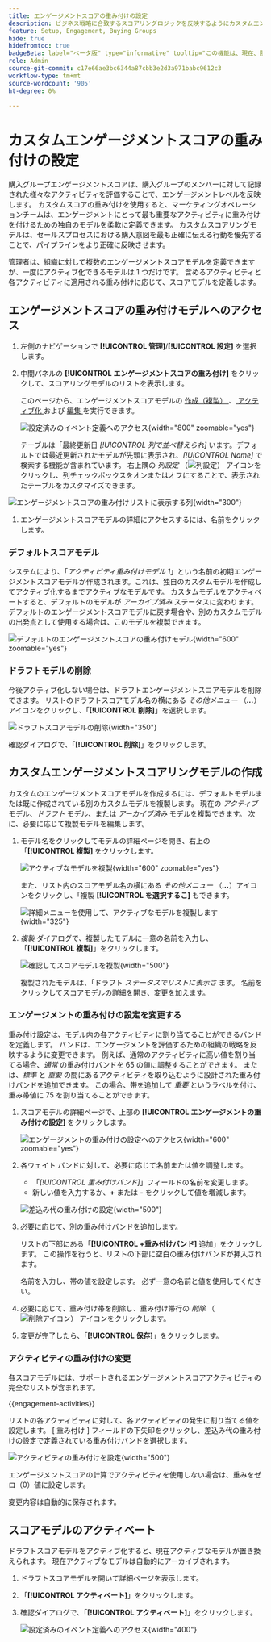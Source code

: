 ```yaml
---
title: エンゲージメントスコアの重み付けの設定
description: ビジネス戦略に合致するスコアリングロジックを反映するようにカスタムエンゲージメントスコアの重み付けを設定する方法について説明します。
feature: Setup, Engagement, Buying Groups
hide: true
hidefromtoc: true
badgeBeta: label="ベータ版" type="informative" tooltip="この機能は、現在、限定ベータ版リリース中です"
role: Admin
source-git-commit: c17e66ae3bc6344a87cbb3e2d3a971babc9612c3
workflow-type: tm+mt
source-wordcount: '905'
ht-degree: 0%

---
```


# カスタムエンゲージメントスコアの重み付けの設定

購入グループエンゲージメントスコアは、購入グループのメンバーに対して記録された様々なアクティビティを評価することで、エンゲージメントレベルを反映します。 カスタムスコアの重み付けを使用すると、マーケティングオペレーションチームは、エンゲージメントにとって最も重要なアクティビティに重み付けを付けるための独自のモデルを柔軟に定義できます。 カスタムスコアリングモデルは、セールスプロセスにおける購入意図を最も正確に伝える行動を優先することで、パイプラインをより正確に反映させます。

管理者は、組織に対して複数のエンゲージメントスコアモデルを定義できますが、一度にアクティブ化できるモデルは 1 つだけです。 含めるアクティビティと各アクティビティに適用される重み付けに応じて、スコアモデルを定義します。

## エンゲージメントスコアの重み付けモデルへのアクセス

1. 左側のナビゲーションで **[!UICONTROL 管理]**/**[!UICONTROL 設定]** を選択します。

1. 中間パネルの **[!UICONTROL エンゲージメントスコアの重み付け]** をクリックして、スコアリングモデルのリストを表示します。

   このページから、エンゲージメントスコアモデルの [ 作成（複製） ](#create-an-engagement-score-model)、[ アクティブ化 ](#activate-a-score-model) および [ 編集 ](#change-the-engagement-weighting-settings) を実行できます。

   ![ 設定済みのイベント定義へのアクセス ](./assets/configuration-engagement-scoring-list.png){width="800" zoomable="yes"}

   テーブルは「最終更新日 _[!UICONTROL 列で並べ替えられ]_ います。デフォルトでは最近更新されたモデルが先頭に表示され、_[!UICONTROL Name]_ で検索する機能が含まれています。 右上隅の _列設定_ （![ 列設定 ](../assets/do-not-localize/icon-column-settings.svg)） アイコンをクリックし、列チェックボックスをオンまたはオフにすることで、表示されたテーブルをカスタマイズできます。

![ エンゲージメントスコアの重み付けリストに表示する列 ](./assets/configuration-engagement-scoring-list-columns.png){width="300"}

1. エンゲージメントスコアモデルの詳細にアクセスするには、名前をクリックします。

### デフォルトスコアモデル

システムにより、「_アクティビティ重み付けモデル 1_」という名前の初期エンゲージメントスコアモデルが作成されます。これは、独自のカスタムモデルを作成してアクティブ化するまでアクティブなモデルです。 カスタムモデルをアクティベートすると、デフォルトのモデルが _アーカイブ済み_ ステータスに変わります。 デフォルトのエンゲージメントスコアモデルに戻す場合や、別のカスタムモデルの出発点として使用する場合は、このモデルを複製できます。

![ デフォルトのエンゲージメントスコアの重み付けモデル ](./assets/configuration-engagement-scoring-model-default.png){width="600" zoomable="yes"}

### ドラフトモデルの削除

今後アクティブ化しない場合は、ドラフトエンゲージメントスコアモデルを削除できます。 リストのドラフトスコアモデル名の横にある _その他メニュー_ （***...***）アイコンをクリックし、「**[!UICONTROL 削除]**」を選択します。

![ ドラフトスコアモデルの削除 ](./assets/configuration-engagement-scoring-model-more-delete.png){width="350"}

確認ダイアログで、「**[!UICONTROL 削除]**」をクリックします。

## カスタムエンゲージメントスコアリングモデルの作成

カスタムのエンゲージメントスコアモデルを作成するには、デフォルトモデルまたは既に作成されている別のカスタムモデルを複製します。 現在の _アクティブ_ モデル、_ドラフト_ モデル、または _アーカイブ済み_ モデルを複製できます。 次に、必要に応じて複製モデルを編集します。

1. モデル名をクリックしてモデルの詳細ページを開き、右上の「**[!UICONTROL 複製]** をクリックします。

   ![ アクティブなモデルを複製 ](./assets/configuration-engagement-scoring-model-duplicate.png){width="600" zoomable="yes"}

   また、リスト内のスコアモデル名の横にある _その他メニュー_ （***...***）アイコンをクリックし、「複製 **[!UICONTROL を選択するこ]** もできます。

   ![ 詳細メニューを使用して、アクティブなモデルを複製します ](./assets/configuration-engagement-scoring-model-more-duplicate.png){width="325"}

1. _複製_ ダイアログで、複製したモデルに一意の名前を入力し、「**[!UICONTROL 複製]**」をクリックします。

   ![ 確認してスコアモデルを複製 ](./assets/configuration-engagement-scoring-model-duplicate-dialog.png){width="500"}

   複製されたモデルは、「ドラフト _ステータスでリストに表示さ_ ます。 名前をクリックしてスコアモデルの詳細を開き、変更を加えます。

### エンゲージメントの重み付けの設定を変更する

重み付け設定は、モデル内の各アクティビティに割り当てることができるバンドを定義します。 バンドは、エンゲージメントを評価するための組織の戦略を反映するように変更できます。 例えば、通常のアクティビティに高い値を割り当てる場合、_通常_ の重み付けバンドを 65 の値に調整することができます。 または、_標準_ と _重要_ の間にあるアクティビティを取り込むように設計された重み付けバンドを追加できます。 この場合、帯を追加して _重要_ というラベルを付け、重み帯値に 75 を割り当てることができます。

1. スコアモデルの詳細ページで、上部の **[!UICONTROL エンゲージメントの重み付けの設定]** をクリックします。

   ![ エンゲージメントの重み付けの設定へのアクセス ](./assets/configuration-engagement-scoring-model-weight-settings-button.png){width="600" zoomable="yes"}

1. 各ウェイト バンドに対して、必要に応じて名前または値を調整します。

   * 「_[!UICONTROL 重み付けバンド]_」フィールドの名前を変更します。
   * 新しい値を入力するか、**+** または **-** をクリックして値を増減します。

   ![ 差込み代の重み付けの設定 ](./assets/configuration-engagement-scoring-model-weight-settings.png){width="500"}

1. 必要に応じて、別の重み付けバンドを追加します。

   リストの下部にある「**[!UICONTROL +重み付けバンド]** 追加」をクリックします。 この操作を行うと、リストの下部に空白の重み付けバンドが挿入されます。

   名前を入力し、帯の値を設定します。 必ず一意の名前と値を使用してください。

1. 必要に応じて、重み付け帯を削除し、重み付け帯行の _削除_ （![ 削除アイコン ](../assets/do-not-localize/icon-delete-outline.svg)） アイコンをクリックします。

1. 変更が完了したら、「**[!UICONTROL 保存]**」をクリックします。

### アクティビティの重み付けの変更

各スコアモデルには、サポートされるエンゲージメントスコアアクティビティの完全なリストが含まれます。

{{engagement-activities}}

リストの各アクティビティに対して、各アクティビティの発生に割り当てる値を設定します。 [ 重み付け ] フィールドの下矢印をクリックし、差込み代の重み付けの設定で定義されている重み付けバンドを選択します。

![ アクティビティの重み付けを設定 ](./assets/configuration-engagement-scoring-model-set-activity-weighting.png){width="500"}

エンゲージメントスコアの計算でアクティビティを使用しない場合は、重みをゼロ（0）値に設定します。

変更内容は自動的に保存されます。

## スコアモデルのアクティベート

ドラフトスコアモデルをアクティブ化すると、現在アクティブなモデルが置き換えられます。 現在アクティブなモデルは自動的にアーカイブされます。

1. ドラフトスコアモデルを開いて詳細ページを表示します。

1. 「**[!UICONTROL アクティベート]**」をクリックします。

1. 確認ダイアログで、「**[!UICONTROL アクティベート]**」をクリックします。

   ![ 設定済みのイベント定義へのアクセス ](./assets/configuration-engagement-scoring-activate-dialog.png){width="400"}
